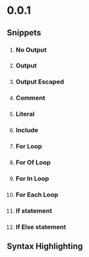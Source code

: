 # 0.0.1

## Snippets

1. ### No Output
1. ### Output
1. ### Output Escaped
1. ### Comment
1. ### Literal
1. ### Include
1. ### For Loop
1. ### For Of Loop
1. ### For In Loop
1. ### For Each Loop

1. ### If statement
1. ### If Else statement

## Syntax Highlighting
